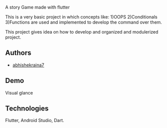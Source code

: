 A story Game made with flutter

This is a very basic project in which concepts like:
1)OOPS
2)Conditionals
3)Functions
are used and implemented to develop the command over them.

This project gives idea on how to develop and organized and modulerized project.


## Authors

- [abhishekraina7](https://github.com/Abhishekraina7)


## Demo

Visual glance



## Technologies

 Flutter, Android Studio, Dart.
